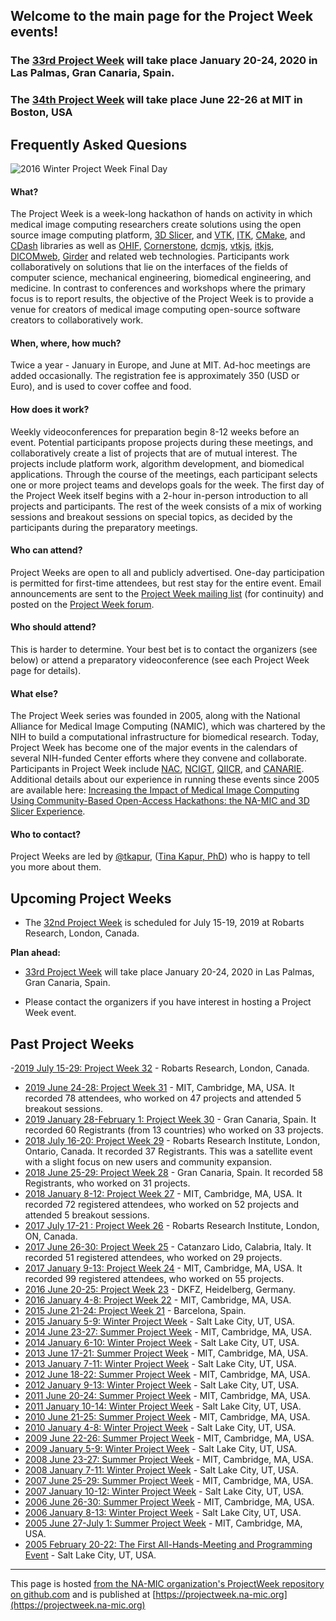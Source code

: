 
## Welcome to the main page for the Project Week events!

### The [33rd Project Week](PW33_2020_GranCanaria/README.md) will take place January 20-24, 2020 in Las Palmas, Gran Canaria, Spain.
### The [34th Project Week](PW33_2020_GranCanaria/README.md) will take place June 22-26 at MIT in Boston, USA


## Frequently Asked Quesions

![2016 Winter Project Week Final Day](https://www.na-mic.org/w/images/thumb/2/25/2016_Winter_Project_Week_Final_Day.JPG/800px-2016_Winter_Project_Week_Final_Day.JPG)

#### What?

The Project Week is a week-long hackathon of hands on activity in which medical image computing researchers create solutions using the open source image computing platform, [3D Slicer](http://www.slicer.org), and [VTK](http://www.vtk.org), [ITK](http://www.itk.org), [CMake](http://www.cmake.org), and [CDash](http://www.cdash.org) libraries as well as [OHIF](http://ohif.org), [Cornerstone](https://cornerstonejs.org/), [dcmjs](https://github.com/dcmjs-org), [vtkjs](https://kitware.github.io/vtk-js/), [itkjs](https://insightsoftwareconsortium.github.io/itk-js/), [DICOMweb](https://www.dicomstandard.org/dicomweb/), [Girder](https://girder.readthedocs.io/) and related web technologies. Participants work collaboratively on solutions that lie on the interfaces of the fields of computer science, mechanical engineering, biomedical engineering, and medicine. In contrast to conferences and workshops where the primary focus is to report results, the objective of the Project Week is to provide a venue for creators of medical image computing open-source software creators to collaboratively work.

#### When, where, how much?

Twice a year - January in Europe, and June at MIT. Ad-hoc meetings are added occasionally. The registration fee is approximately 350 (USD or Euro), and is used to cover coffee and food.

#### How does it work?

Weekly videoconferences for preparation begin 8-12 weeks before an event. Potential participants propose projects during these meetings, and collaboratively create a list of projects that are of mutual interest. The projects include platform work, algorithm development, and biomedical applications. Through the course of the meetings, each participant selects one or more project teams and develops goals for the week. The first day of the Project Week itself begins with a 2-hour in-person introduction to all projects and participants. The rest of the week consists of a mix of working sessions and breakout sessions on special topics, as decided by the participants during the preparatory meetings.

#### Who can attend?

Project Weeks are open to all and publicly advertised. One-day participation is permitted for first-time attendees, but rest stay for the entire event. Email announcements are sent to the [Project Week mailing list](https://public.kitware.com/mailman/listinfo/na-mic-project-week) (for continuity) and posted on the [Project Week forum](https://discourse.slicer.org/c/community/project-week).

#### Who should attend?

This is harder to determine. Your best bet is to contact the organizers (see below) or attend a preparatory videoconference (see each Project Week page for details).

#### What else?

The Project Week series was founded in 2005, along with the National Alliance for Medical Image Computing (NAMIC), which was chartered by the NIH to build a computational infrastructure for biomedical research. Today, Project Week has become one of the major events in the calendars of several NIH-funded Center efforts where they convene and collaborate. Participants in Project Week include [NAC](http://nac.spl.harvard.edu/), [NCIGT](http://www.ncigt.org/), [QIICR](http://qiicr.org/), and [CANARIE](https://www.canarie.ca/). Additional details about our experience in running these events since 2005 are available here: [Increasing the Impact of Medical Image Computing Using Community-Based Open-Access Hackathons: the NA-MIC and 3D Slicer Experience](http://www.sciencedirect.com/science/article/pii/S1361841516301128).

#### Who to contact?

Project Weeks are led by [@tkapur](https://github.com/tkapur), ([Tina Kapur, PhD](http://www.spl.harvard.edu/pages/People/tkapur)) who is happy to tell you more about them.

## Upcoming Project Weeks

- The [32nd Project Week](PW32_2019_London_Canada/README.md) is scheduled for July 15-19, 2019 at Robarts Research, London, Canada.

**Plan ahead:** 
* [33rd Project Week](PW33_2020_GranCanaria/README.md) will take place January 20-24, 2020 in Las Palmas, Gran Canaria, Spain.

* Please contact the organizers if you have interest in hosting a Project Week event.

## Past Project Weeks
-[2019 July 15-29: Project Week 32](PW32_2019_London_Canada/README.md) - Robarts Research, London, Canada.
- [2019 June 24-28: Project Week 31](PW31_2019_Boston/README.md) - MIT, Cambridge, MA, USA. It recorded 78 attendees, who worked on 47 projects and attended 5 breakout sessions.
- [2019 January 28-February 1: Project Week 30](PW30_2019_GranCanaria/README.md) - Gran Canaria, Spain. It recorded 60 Registrants (from 13 countries) who worked on 33 projects.
- [2018 July 16-20: Project Week 29](PW29_2018_London_Canada/README.md) - Robarts Research Institute, London, Ontario, Canada. It recorded 37 Registrants. This was a satellite event with a slight focus on new users and community expansion.
- [2018 June 25-29: Project Week 28](PW28_2018_GranCanaria/README.md) - Gran Canaria, Spain. It recorded 58 Registrants, who worked on 31 projects.
- [2018 January 8-12: Project Week 27](PW27_2018_Boston/README.md) - MIT, Cambridge, MA, USA. It recorded 72 registered attendees, who worked on 52 projects and attended 5 breakout sessions.
- [2017 July 17-21 : Project Week 26](PW26_2017_London_Canada/README.md) - Robarts Research Institute, London, ON, Canada.
- [2017 June 26-30: Project Week 25](https://www.na-mic.org/wiki/2017_Summer_Project_Week) - Catanzaro Lido, Calabria, Italy. It recorded 51 registered attendees, who worked on 29 projects.
- [2017 January 9-13: Project Week 24](https://www.na-mic.org/wiki/2017_Winter_Project_Week) - MIT, Cambridge, MA, USA. It recorded 99 registered attendees, who worked on 55 projects.
- [2016 June 20-25: Project Week 23](https://na-mic.org/wiki/2016_Summer_Project_Week) - DKFZ, Heidelberg, Germany.
- [2016 January 4-8: Project Week 22](https://na-mic.org/wiki/2016_Winter_Project_Week) - MIT, Cambridge, MA, USA.
- [2015 June 21-24: Project Week 21](https://na-mic.org/wiki/2015_Summer_Project_Week) - Barcelona, Spain.
- [2015 January 5-9: Winter Project Week](https://na-mic.org/wiki/2015_Winter_Project_Week) - Salt Lake City, UT, USA.
- [2014 June 23-27: Summer Project Week](https://na-mic.org/wiki/2014_Summer_Project_Week) - MIT, Cambridge, MA, USA.
- [2014 January 6-10: Winter Project Week](https://na-mic.org/wiki/2014_Winter_Project_Week) - Salt Lake City, UT, USA.
- [2013 June 17-21: Summer Project Week](https://na-mic.org/wiki/2013_Summer_Project_Week) - MIT, Cambridge, MA, USA.
- [2013 January 7-11: Winter Project Week](https://na-mic.org/wiki/2013_Winter_Project_Week) - Salt Lake City, UT, USA.
- [2012 June 18-22: Summer Project Week](https://na-mic.org/wiki/2012_Summer_Project_Week) - MIT, Cambridge, MA, USA.
- [2012 January 9-13: Winter Project Week](https://na-mic.org/wiki/2012_Winter_Project_Week) - Salt Lake City, UT, USA.
- [2011 June 20-24: Summer Project Week](https://na-mic.org/wiki/2011_Summer_Project_Week) - MIT, Cambridge, MA, USA.
- [2011 January 10-14: Winter Project Week](https://na-mic.org/wiki/2011_Winter_Project_Week) - Salt Lake City, UT, USA.
- [2010 June 21-25: Summer Project Week](https://na-mic.org/wiki/2010_Summer_Project_Week) - MIT, Cambridge, MA, USA.
- [2010 January 4-8: Winter Project Week](https://na-mic.org/wiki/2010_Winter_Project_Week) - Salt Lake City, UT, USA.
- [2009 June 22-26: Summer Project Week](https://na-mic.org/wiki/2009_Summer_Project_Week) - MIT, Cambridge, MA, USA.
- [2009 January 5-9: Winter Project Week](https://na-mic.org/wiki/2009_Winter_Project_Week) - Salt Lake City, UT, USA.
- [2008 June 23-27: Summer Project Week](https://na-mic.org/wiki/2008_Summer_Project_Week) - MIT, Cambridge, MA, USA.
- [2008 January 7-11: Winter Project Week](https://na-mic.org/wiki/2008_Winter_Project_Week) - Salt Lake City, UT, USA.
- [2007 June 25-29: Summer Project Week](https://na-mic.org/wiki/2007_Programming/Project_Week_MIT) - MIT, Cambridge, MA, USA.
- [2007 January 10-12: Winter Project Week](https://na-mic.org/wiki/AHM_2007) - Salt Lake City, UT, USA.
- [2006 June 26-30: Summer Project Week](https://na-mic.org/wiki/2006_Programming/Project_Week_MIT) - MIT, Cambridge, MA, USA.
- [2006 January 8-13: Winter Project Week](https://na-mic.org/wiki/AHM_2006:AHM_2006) - Salt Lake City, UT, USA.
- [2005 June 27-July 1: Summer Project Week](https://na-mic.org/wiki/Engineering:Programmers_Week_Summer_2005) - MIT, Cambridge, MA, USA.
- [2005 February 20-22: The First All-Hands-Meeting and Programming Event](https://na-mic.org/wiki/AHM_2005:Main) - Salt Lake City, UT, USA.

---
This page is hosted [from the NA-MIC organization's ProjectWeek repository on github.com](https://github.com/NA-MIC/ProjectWeek) and is published at [https://projectweek.na-mic.org](https://projectweek.na-mic.org)

